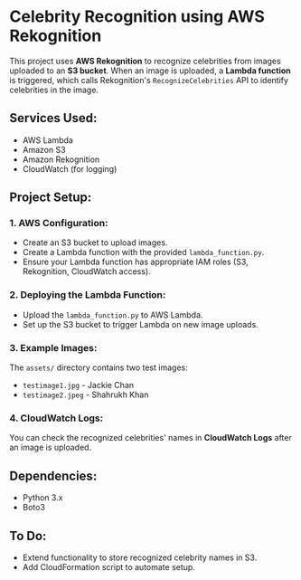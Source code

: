 # Celebrity Recognition using AWS Rekognition

This project uses **AWS Rekognition** to recognize celebrities from images uploaded to an **S3 bucket**. When an image is uploaded, a **Lambda function** is triggered, which calls Rekognition's `RecognizeCelebrities` API to identify celebrities in the image.

## Services Used:
- AWS Lambda
- Amazon S3
- Amazon Rekognition
- CloudWatch (for logging)

## Project Setup:

### 1. AWS Configuration:
- Create an S3 bucket to upload images.
- Create a Lambda function with the provided `lambda_function.py`.
- Ensure your Lambda function has appropriate IAM roles (S3, Rekognition, CloudWatch access).

### 2. Deploying the Lambda Function:
- Upload the `lambda_function.py` to AWS Lambda.
- Set up the S3 bucket to trigger Lambda on new image uploads.

### 3. Example Images:
The `assets/` directory contains two test images:
- `testimage1.jpg` - Jackie Chan
- `testimage2.jpeg` - Shahrukh Khan

### 4. CloudWatch Logs:
You can check the recognized celebrities' names in **CloudWatch Logs** after an image is uploaded.

## Dependencies:
- Python 3.x
- Boto3

## To Do:
- Extend functionality to store recognized celebrity names in S3.
- Add CloudFormation script to automate setup.
